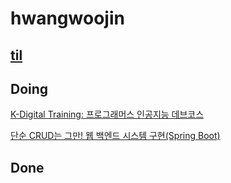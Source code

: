 # hwangwoojin

## [til](https://github.com/hwangwoojin/til)

## Doing

[K-Digital Training: 프로그래머스 인공지능 데브코스](https://programmers.co.kr/learn/courses/11612)

[단순 CRUD는 그만! 웹 백엔드 시스템 구현(Spring Boot)](https://programmers.co.kr/learn/courses/11694)

## Done
